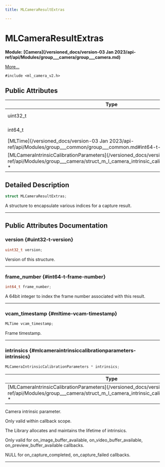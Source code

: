 ```yaml
---
title: MLCameraResultExtras

---
```


# MLCameraResultExtras

**Module:** **[Camera](/versioned_docs/version-03 Jan 2023/api-ref/api/Modules/group___camera/group___camera.md)**



 [More...](#detailed-description)


`#include <ml_camera_v2.h>`

## Public Attributes

| Type           | Name           |
| -------------- | -------------- |
| uint32_t | **[version](/versioned_docs/version-03 Jan 2023/api-ref/api/Modules/group___camera/struct_m_l_camera_result_extras.md#uint32-t-version)**  |
| int64_t | **[frame_number](/versioned_docs/version-03 Jan 2023/api-ref/api/Modules/group___camera/struct_m_l_camera_result_extras.md#int64-t-frame-number)**  |
| [MLTime](/versioned_docs/version-03 Jan 2023/api-ref/api/Modules/group___common/group___common.md#int64-t-mltime) | **[vcam_timestamp](/versioned_docs/version-03 Jan 2023/api-ref/api/Modules/group___camera/struct_m_l_camera_result_extras.md#mltime-vcam-timestamp)**  |
| [MLCameraIntrinsicCalibrationParameters](/versioned_docs/version-03 Jan 2023/api-ref/api/Modules/group___camera/struct_m_l_camera_intrinsic_calibration_parameters.md) * | **[intrinsics](/versioned_docs/version-03 Jan 2023/api-ref/api/Modules/group___camera/struct_m_l_camera_result_extras.md#mlcameraintrinsiccalibrationparameters-intrinsics)**  |

## Detailed Description

```cpp
struct MLCameraResultExtras;
```


A structure to encapsulate various indices for a capture result. 





-----------
## Public Attributes Documentation

### version {#uint32-t-version}

```cpp
uint32_t version;
```


Version of this structure. 





-----------

### frame_number {#int64-t-frame-number}

```cpp
int64_t frame_number;
```


A 64bit integer to index the frame number associated with this result. 





-----------

### vcam_timestamp {#mltime-vcam-timestamp}

```cpp
MLTime vcam_timestamp;
```


Frame timestamp. 





-----------

### intrinsics {#mlcameraintrinsiccalibrationparameters-intrinsics}

```cpp
MLCameraIntrinsicCalibrationParameters * intrinsics;
```



| Type | Description |
|--|--|
| [MLCameraIntrinsicCalibrationParameters](/versioned_docs/version-03 Jan 2023/api-ref/api/Modules/group___camera/struct_m_l_camera_intrinsic_calibration_parameters.md) * | Camera intrinsic parameter.  |


Camera intrinsic parameter.

Only valid within callback scope.

The Library allocates and maintains the lifetime of intrinsics.

Only valid for on_image_buffer_available, on_video_buffer_available, on_preview_buffer_available callbacks.

NULL for on_capture_completed, on_capture_failed callbacks. 





-----------


